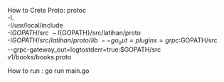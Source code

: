 How to Crete Proto:
protoc \
      -I. \
      -I/usr/local/include \
      -I${GOPATH}/src \
      -I${GOPATH}/src/latihan/proto \
      -I${GOPATH}/src/latihan/proto/lib \
      --go_out=plugins=grpc:$GOPATH/src \
      --grpc-gateway_out=logtostderr=true:$GOPATH/src \
      v1/books/books.proto

How to run :
go run main.go
